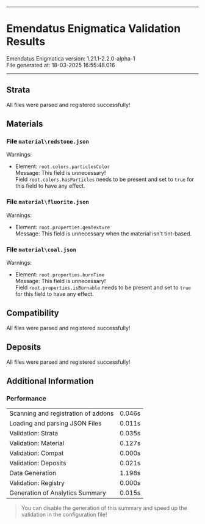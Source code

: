 <hr>

# Emendatus Enigmatica Validation Results
Emendatus Enigmatica version: 1.21.1-2.2.0-alpha-1<br>
File generated at: 18-03-2025 16:55:48.016<br>
<hr>

## Strata
All files were parsed and registered successfully!<br>
## Materials
### File <code>material\redstone.json</code>
Warnings:<br>
- Element: <code>root.colors.particlesColor</code><br>
Message: This field is unnecessary!<br>
Field <code>root.colors.hasParticles</code> needs to be present and set to <code>true</code> for this field to have any effect.<br>


### File <code>material\fluorite.json</code>
Warnings:<br>
- Element: <code>root.properties.gemTexture</code><br>
Message: This field is unnecessary when the material isn't tint-based.<br>


### File <code>material\coal.json</code>
Warnings:<br>
- Element: <code>root.properties.burnTime</code><br>
Message: This field is unnecessary!<br>
Field <code>root.properties.isBurnable</code> needs to be present and set to <code>true</code> for this field to have any effect.<br>


## Compatibility
All files were parsed and registered successfully!<br>
## Deposits
All files were parsed and registered successfully!<br>
## Additional Information
### Performance
<table><tr><td>Scanning and registration of addons</td><td>0.046s</td></tr><tr><td>Loading and parsing JSON Files</td><td>0.011s</td></tr><tr><td>Validation: Strata</td><td>0.035s</td></tr><tr><td>Validation: Material</td><td>0.127s</td></tr><tr><td>Validation: Compat</td><td>0.000s</td></tr><tr><td>Validation: Deposits</td><td>0.021s</td></tr><tr><td>Data Generation</td><td>1.198s</td></tr><tr><td>Validation: Registry</td><td>0.000s</td></tr><tr><td>Generation of Analytics Summary</td><td>0.015s</td></tr></table>


> You can disable the generation of this summary and speed up the validation in the configuration file!

